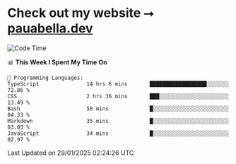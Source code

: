 # Check out my website ⭢ [pauabella.dev](https://pauabella.dev)

<!--START_SECTION:waka-->
![Code Time](http://img.shields.io/badge/Code%20Time-4%2C026%20hrs%2031%20mins-blue)

📊 **This Week I Spent My Time On** 

```text
💬 Programming Languages: 
TypeScript               14 hrs 6 mins       ██████████████████░░░░░░░   72.86 % 
CSS                      2 hrs 36 mins       ███░░░░░░░░░░░░░░░░░░░░░░   13.49 % 
Bash                     50 mins             █░░░░░░░░░░░░░░░░░░░░░░░░   04.33 % 
Markdown                 35 mins             █░░░░░░░░░░░░░░░░░░░░░░░░   03.05 % 
JavaScript               34 mins             █░░░░░░░░░░░░░░░░░░░░░░░░   02.97 % 
```


 Last Updated on 29/01/2025 02:24:26 UTC
<!--END_SECTION:waka-->
